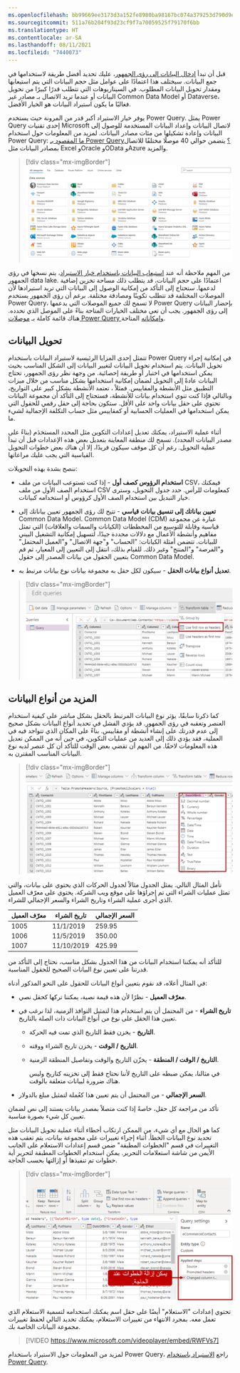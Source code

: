 ```yaml
---
ms.openlocfilehash: bb99669ee3173d3a152fe8980ba98167bc074a379253d790d9e45bfbc70aabe8
ms.sourcegitcommit: 511a76b204f93d23cf9f7a70059525f79170f6bb
ms.translationtype: HT
ms.contentlocale: ar-SA
ms.lasthandoff: 08/11/2021
ms.locfileid: "7440073"
---
```

قبل أن تبدأ [إدخال البيانات إلى رؤى الجمهور](/dynamics365/customer-insights/audience-insights/data-sources/?azure-portal=true)، عليك تحديد أفضل طريقة لاستخدامها في جمع البيانات. سيختلف هذا اعتمادًا على عوامل مثل حجم البيانات التي يتم استيعابها ومقدار تحويل البيانات المطلوب. في السيناريوهات التي تتطلب قدرًا كبيرًا من تحويل البيانات أو عندما تريد الاتصال بـ مصادر غير Common Data Model أو Dataverse، فغالبًا ما يكون استيراد البيانات هو الخيار الأفضل.

يوفر خيار الاستيراد أكبر قدر من المرونة حيث يستخدم Power Query. يمثل Power Query إحدى تقنيات Microsoft لاتصال البيانات وإعداد البيانات المستخدمة للوصول إلى البيانات وإعادة تشكيلها من مئات مصادر البيانات. لمزيد من المعلومات حول استخدام Power Query: [ما المقصود بـ Power Query؟](/power-query/power-query-what-is-power-query/?azure-portal=true) يتضمن حوالي 40 موصلًا مختلفًا للاتصال بمصادر البيانات مثل Excel وOracle وOData وAzure والمزيد.

> [!div class="mx-imgBorder"]
> [![لقطة شاشة لموصلات مصدر بيانات Power Query.](../media/power-query-ss.png)](../media/power-query-ss.png#lightbox)

من المهم ملاحظة أنه عند [استيعاب البيانات باستخدام خيار الاستيراد](/dynamics365/customer-insights/audience-insights/connect-power-query/?azure-portal=true)، يتم نسخها في رؤى الجمهور data lake. اعتمادًا على حجم البيانات، قد يتطلب ذلك مساحة تخزين إضافية لدعمها. ستحتاج إلى التأكد من إمكانية الوصول إلى البيانات التي تريد استيرادها لأن الموصلات المختلفة قد تتطلب تكوينًا ومصادقة مختلفة. برغم أن رؤى الجمهور يستخدم Power Query، لا تسمح لك جميع الموصلات التي يدعمها Power Query بإحضار البيانات إلى رؤى الجمهور. يجب أن تعي مختلف الخيارات المتاحة بناءً على الموصل الذي تحدده. هناك قائمة كاملة بـ [موصلات Power Query وإمكاناته](/power-query/connectors/?azure-portal=true) المتاحة.

## <a name="transforming-data"></a>تحويل البيانات

تتمثل إحدى المزايا الرئيسية لاستيراد البيانات باستخدام Power Query في إمكانية إجراء تحويل البيانات. يتم استخدام تحويل البيانات لتغيير البيانات إلى الشكل المناسب بحيث يمكن استخدامها في اختبار أو طريقة إحصائية. من وجهة نظر رؤى الجمهور، تحتاج البيانات عادةً إلى التحويل لضمان إمكانية استخدامها بشكل مناسب من خلال ميزات التطبيق مثل الأنشطة والمقاييس. فمثلاً ، تعتمد الأنشطة بشكل كبير على التواريخ، وبالتالي فإذا كنت تنوي استخدام بيانات للأنشطة، فستحتاج إلى التأكد أن مجموعة البيانات تحتوي على حقل بيانات واحد على الأقل. ستكون بحاجة إلى حقل رقمي للحقول التي يمكن استخدامها في العمليات الحسابية أو كمقاييس مثل حساب التكلفة الإجمالية لشيء ما.

أثناء عملية الاستيراد، يمكنك تعديل إعدادات التكوين مثل المحدد المستخدَم (بناءً على مصدر البيانات المحدد). تسمح لك منطقة المعاينة بتعديل بعض هذه الإعدادات قبل أن تبدأ عملية التحويل. رغم أن كل موقف سيكون فريدًا، إلا أن هناك بعض خطوات التحويل القياسية التي يجب عليك مراعاتها.

ننصح بشدة بهذه التحويلات:

-   **استخدام الرؤوس كصف أول** - إذا كنت تستوعب البيانات من ملف CSV، فيمكنك استخدام الصف الأول من ملف CSV كمعلومات للرأس. حدد جدول التحويل، وسترى خيار التبديل بين استخدام الصف الأول كرؤوس أو استخدامه كبيانات.

-   **تعيين بياناتك إلى تنسيق بيانات قياسي** - تتيح لك رؤى الجمهور تعيين بياناتك إلى Common Data Model. Common Data Model (CDM)‎ عبارة عن مجموعة قياسية وقابلة للتوسيع من المخططات (الكيانات والسمات والعلاقات) التي تمثل مفاهيم وأنشطة الأعمال مع دلالات محددة جيدًا، لتسهيل إمكانية التشغيل البيني للبيانات. تتضمن أمثلة الكيانات: "الحساب" و"جهة الاتصال" و"العميل المحتمل" و"الفرصة" و"المنتج" وغير ذلك. للقيام بذلك، انتقل إلى التعيين إلى المعيار، ثم قم بتعيين الحقول من بيانات المصدر إلى حقول Common Data Model.

-   **تعديل أنواع بيانات الحقل** - سيكون لكل حقل به مجموعة بيانات نوع بيانات مرتبط به.

> [!div class="mx-imgBorder"]
> [![تستخدم جداول التحويل الرؤوس كزر للصف الأول.](../media/use-headers-button-ssm.png)](../media/use-headers-button-ssm.png#lightbox)

## <a name="more-on-data-types"></a>المزيد من أنواع البيانات

كما ذكرنا سابقًا، يؤثر نوع البيانات المرتبط بالحقل بشكل مباشر على كيفية استخدام العنصر وتعقبه في رؤى الجمهور. قد يؤدي الفشل في تحديد أنواع البيانات بشكل صحيح إلى عدم قدرتك على إنشاء أنشطة أو مقاييس. بناءً على المكان الذي تتواجد فيه في العملية، فقد يؤدي ذلك إلى العديد من عمليات التكوين، في حين أنه من الممكن تعديل هذه المعلومات لاحقًا. من المهم أن تقضي بعض الوقت للتأكد أن كل عنصر لديه نوع البيانات المناسب المقترن به.

> [!div class="mx-imgBorder"]
> [![لقطة شاشة لأنواع البيانات المتاحة لربطها.](../media/data-types-ssm.png)](../media/data-types-ssm.png#lightbox)

تأمل المثال التالي. يمثل الجدول مثالاً لجدول الحركات الذي يحتوي على بيانات، والتي تمثل عمليات الشراء التي تم إجراؤها على موقع ويب الشركة. يحتوي على معرّف العميل الذي أجرى عملية الشراء وتاريخ الشراء والسعر الإجمالي للشراء.

|     معرّف العميل    |     تاريخ الشراء    |     السعر الإجمالي    |
|----------------------|------------------------|----------------------|
|     1005             |     11/1/2019          |     259.95           |
|     1006             |     11/5/2019          |     350.00           |
|     1007             |     11/10/2019         |     425.99           |

للتأكد أنه يمكننا استخدام البيانات من هذا الجدول بشكل مناسب، نحتاج إلى التأكد من قدرتنا على تعيين نوع البيانات الصحيح للحقول المناسبة.

في المثال أعلاه، قد نقوم بتعيين أنواع البيانات للحقول على النحو المذكور أدناه:

-   **معرّف العميل** - نظرًا لأن هذه قيمة نصية، يمكننا تركها كحقل نصي.

-   **تاريخ الشراء** - من المحتمل أن يتم استخدام هذا لتمثيل النوافذ الزمنية، لذا نرغب في تعيين هذا الحقل على نوع من أنواع البيانات ذات الصلة بالتاريخ.

    -   **التاريخ** - يخزن فقط التاريخ الذي تمت فيه الحركة.

    -   **التاريخ / الوقت** - يخزن تاريخ الشراء ووقته.

    -   **التاريخ / الوقت / المنطقة** - يخزّن التاريخ والوقت وتفاصيل المنطقة الزمنية.

        في مثالنا، يمكن ضبطه على التاريخ لأننا نحتاج فقط إلى تخزينه كتاريخ وليس هناك ضرورة لبيانات متعلقة بالوقت.

-   **السعر الإجمالي** - من المحتمل أن يتم تعيين هذا كعُملة لتمثيل مبلغ بالدولار.

تأكد من مراجعة كل حقل، خاصةً إذا كنت متصلاً بمصدر بيانات يستند إلى نص لضمان تعيين كل شيء بصورة مناسبة.

كما هو الحال مع أي شيء، من الممكن ارتكاب أخطاء أثناء عملية تحويل البيانات مثل تحديد نوع البيانات الخطأ. أثناء إجراء تغييرات على مجموعة بيانات، يتم تعقب هذه التغييرات في قسم "الخطوات المطبقة" ضمن قسم إعدادات الاستعلام على الجانب الأيمن من شاشة استعلامات التحرير. يمكن استخدام الخطوات المطبقة لتحرير أية خطوات تم تنفيذها أو إزالتها بحسب الحاجة.

> [!div class="mx-imgBorder"]
> [![لقطة شاشة للخطوات المطبقة وكيفية إزالة الخطوات.](../media/remove-steps-ssm.png)](../media/remove-steps-ssm.png#lightbox)

تحتوي إعدادات "الاستعلام" أيضًا على حقل اسم يمكنك استخدامه لتسمية الاستعلام الذي تعمل معه. بمجرد الانتهاء من تغييرات الاستعلام، يمكنك تحديد التالي لحفظ تغييرات مجموعة البيانات الخاصة بك.

> [!VIDEO https://www.microsoft.com/videoplayer/embed/RWFVs7]

لمزيد من المعلومات حول الاستيراد باستخدام Power Query، راجع [الاستيراد باستخدام Power Query](/dynamics365/customer-insights/audience-insights/connect-power-query/?azure-portal=true).
